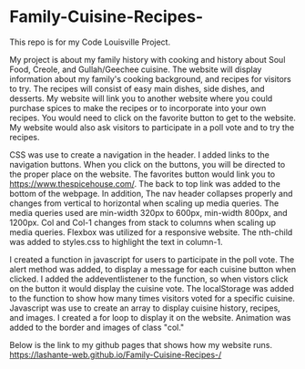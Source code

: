 # Family-Cuisine-Recipes-

This repo is for my Code Louisville Project.

My project is about my family history with cooking and history about Soul Food, Creole, and Gullah/Geechee cuisine. The website will display information about my family's cooking background, and recipes for visitors to try. The recipes will consist of easy main dishes, side dishes, and desserts. My website will link you to another website where you could purchase spices to make the recipes or to incorporate into your own recipes. You would need to click on the favorite button to get to the website. My website would also ask visitors to participate in a poll vote and to try the recipes.

CSS was use to create a navigation in the header. I added links to the navigation buttons. When you click on the buttons, you will be directed to the proper place on the website. The favorites button would link you to https://www.thespicehouse.com/. The back to top link was added to the bottom of the webpage. In addition, The nav header collapses properly and changes from vertical to horizontal when scaling up media queries. The media queries used are min-width 320px to 600px, min-width 800px, and 1200px. Col and Col-1 changes from stack to columns when scaling up media queries. Flexbox was utilized for a responsive website. The nth-child was added to styles.css to highlight the text in column-1.

I created a function in javascript for users to participate in the poll vote. The alert method was added, to display a message for each cuisine button when clicked. I added the addeventlistener to the function, so when vistors click on the button it would display the cuisine vote. The localStorage was added to the function to show how many times visitors voted for a specific cuisine. Javascript was use to create an array to display cuisine history, recipes, and images. I created a for loop to display it on the website. Animation was added to the border and images of class "col."

Below is the link to my github pages that shows how my website runs. https://lashante-web.github.io/Family-Cuisine-Recipes-/
